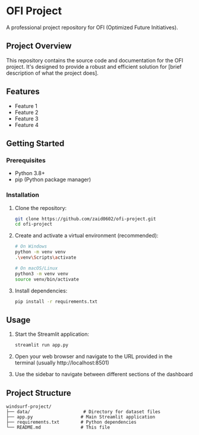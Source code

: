# OFI Project

A professional project repository for OFI (Optimized Future Initiatives).

## Project Overview

This repository contains the source code and documentation for the OFI project. It's designed to provide a robust and efficient solution for [brief description of what the project does].

## Features

- Feature 1
- Feature 2
- Feature 3
- Feature 4

## Getting Started

### Prerequisites

- Python 3.8+
- pip (Python package manager)

### Installation

1. Clone the repository:
   ```bash
   git clone https://github.com/zaid0602/ofi-project.git
   cd ofi-project
   ```

2. Create and activate a virtual environment (recommended):
   ```bash
   # On Windows
   python -m venv venv
   .\venv\Scripts\activate
   
   # On macOS/Linux
   python3 -m venv venv
   source venv/bin/activate
   ```

3. Install dependencies:
   ```bash
   pip install -r requirements.txt
   ```

## Usage

1. Start the Streamlit application:
   ```bash
   streamlit run app.py
   ```

2. Open your web browser and navigate to the URL provided in the terminal (usually http://localhost:8501)

3. Use the sidebar to navigate between different sections of the dashboard

## Project Structure

```
windsurf-project/
├── data/                    # Directory for dataset files
├── app.py                  # Main Streamlit application
├── requirements.txt        # Python dependencies
└── README.md               # This file
```
